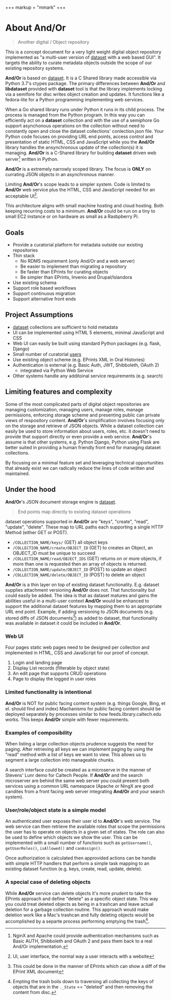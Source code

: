 +++
markup = "mmark"
+++


# About And/Or

> <span class="red">An</span>other <span class="red">d</span>igital / <span class="red">O</span>bject <span class="red">r</span>epository

This is a concept document for a very light weight digital object
repository implemented as "a multi-user version of 
[dataset](https://caltechlibrary.github.io/dataset) with a web 
based GUI". It targets the ability to curate metadata objects 
outside the scope of our existing repository systems.  

**And/Or** is based on [dataset](https://caltechlibrary.github.io/dataset).
It is a C Shared library made accessible via Python 3.7's ctypes
package. The primary differences between **And/Or** and __libdataset__
provided with __dataset__ tool is that the library implements 
locking via a semifore for disc writes object creation and updates.
It functions like a fedora-lite for a Python programming implementing
web services. 

When a Go shared library runs under Python it runs in its child process.
The process is managed from the Python program. In this way you can 
efficiently act on a __dataset__ collection and with the use of 
a semiphore Go support asynchonous operations on the collection without
need to constantly open and close the dataset collections' conlection.json
file. Your Python code focuses on providing URL end points, access control
and presentation of static HTML, CSS and JavaScript while you the **And/Or**
library handles the ansynchronous update of the collection(s) it is managing. **And/Or** is a C-Shared library for building __dataset__ driven
web server[^1] written in Python.

**And/Or** is a extremely narrowly scoped library. The focus 
is __ONLY__ on currating JSON objects in an asynchronous manner. 

Limiting **And/Or**'s scope leads to a simpler system. Code 
is limited to **And/Or** web service plus the HTML, 
CSS and JavaScript needed for an acceptable UI[^3].

This architecture aligns with small machine hosting
and cloud hosting. Both keeping recurring costs to a minimum. 
**And/Or** could be run on a tiny to small EC2 instance or
on hardware as small as a Rasbpberry Pi.


## Goals

+ Provide a curatorial platform for metadata outside our existing repositories
+ Thin stack 
    + No RDMS requirement (only And/Or and a web server)
    + Be easier to implement than migrating a repository
    + Be faster than EPrints for curating objects
    + Be simpler than EPrints, Invenio and Drupal/Islandora
+ Use existing schema 
+ Support role based workflows
+ Support continuous migration
+ Support alternative front ends


## Project Assumptions

+ [dataset](https://github.com/caltechlibrary/dataset) collections are sufficient to hold metadata
+ UI can be implemented using HTML 5 elements, minimal JavaScript and CSS
+ Web UI can easily be built using standard Python packages (e.g. flask, Django)
+ Small number of curatorial [users](docs/User-Scheme.html)
+ Use existing object scheme (e.g. EPrints XML in Oral Histories)
+ Authentication is external (e.g. Basic Auth, JWT, Shibboleth, OAuth 2)
    + integrated via Python Web Service
+ Other systems handle any additoinal service requirements (e.g. search)


## Limiting features and complexity

Some of the most complicated parts of digital object repositories
are managing customization, managing users, manage roles,
manage permissions, enforcing storage scheme and presenting
public can private views of respository content.  **And/Or**'s 
simplification involves focusing only on the storage and retrieve
of JSON objects. While a dataset collection can easily be used
to store information about users, roles, etc. it doesn't need to 
provide that support directly or even provide a web service. **And/Or**'s
assume is that other systems, e.g. Python Django, Python using Flask
are better suited in providing a human friendly front end for 
managing dataset collections.

By focusing on a minimal feature set and leveraging technical
opportunities that already exist we can radically
reduce the lines of code written and maintained. 

## Under the hood

**And/Or**'s JSON document storage engine is [dataset](https://github.com/caltechlibrary/dataset).

> End points map directly to existing dataset operations

dataset operations supported in **And/Or** are "keys", "create", 
"read", "update", "delete".  These map to URL paths each supporting 
a single HTTP Method (either GET or POST).

+ `/COLLECTION_NAME/keys/` (GET) all object keys
+ `/COLLECTION_NAME/create/OBJECT_ID` (GET) to creates an Object, an OBJECT_ID must be unique to succeed
+ `/COLLECTION_NAME/read/OBJECT_IDS` (GET) returns on or more objects, if more than one is requested then an array of objects is returned.
+ `/COLLECTION_NAME/update/OBJECT_ID` (POST) to update an object
+ `/COLLECTION_NAME/delete/OBJECT_ID` (POST) to delete an object

**And/Or** is a thin layer on top of existing dataset functionality.
E.g. dataset supplies attachment versioning **And/Or** does not.
That functionality but could easily be added. The idea is that as 
dataset matures and gains the abilities useful in a multi-user
context **And/Or** would be enhanced to support the additional
dataset features by mapping them to an appropriate URL end point.
Example, if adding versioning to JSON documents (e.g. 
stored diffs of JSON documents[^4]) as added to dataset, 
that functionality was available in dataset it could be included 
in **And/Or**.

### Web UI

Four pages static web pages need to be designed per collection and 
implemented in HTML, CSS and JavaScript for our proof of concept.

1. Login and landing page 
2. Display List records (filterable by object state)
3. An edit page that supports CRUD operations
4. Page to display the logged in user roles

### Limited functionality is intentional

**And/Or** is NOT for public facing content system
(e.g. things Google, Bing, et el.  should find and index) 
Machanisms for public facing content should be deployed 
separately by processes similar to how feeds.library.caltech.edu 
works. This keeps **And/Or** simple with fewer requirements.

### Examples of composibility

When listing a large collection objects prudence 
suggests the need for paging. After retrieving all keys we can
implement paging by using the "read" method with a list of keys
we want to view.  This allows us to segment a large collection 
into manageable chunks.

A search interface could be created as a microserve in the manner 
of Stevens' Lunr demo for Caltech People. If **And/Or** and the
search microserver are behind the same web server you could present
both services using a common URL namespace (Apache or NingX are
good candites from a front facing web server integrating **And/Or**
and your search system).


### User/role/object state is a simple model

An authenticated user exposes their user id to 
**And/Or**'s web service. The web service can then
retrieve the available roles that scope the permissions
the user has to operate on objects in a given set of states.
The role can also be used to define which objects we show
the user.  This can be implemented with a small number
of functions such as `getUsername()`, `getUserRoles()`, 
`isAllowed()` and `canAssign()`.

Once authorization is calculated then approvided actions
can be handle with simple HTTP handlers that perform a simple
task mapping to an existing dataset function (e.g. keys, 
create, read, update, delete).

### A special case of deleting objects 

While **And/Or** service can delete objects it's more
prudent to take the EPrints approach and define "delete"
as a specific object state. This way you could treat
deleted objects as being in a trashcan and leave actual
deletion for a garbage collection routine.  This  approach would 
make deletion work like a Mac's trashcan and fully deleting 
objects would be accomplished by a separte process performing 
emptying the trash[^5].


[^1]: NginX and Apache could provide authentication mechanisms such as Basic AUTH, Shibboleth and OAuth 2 and pass them back to a real And/Or implementation.

[^2]: Public websites can be generated feeds.library.caltech.edu, a search interface can be implemented with [Lunr](https://lunrjs.com).

[^3]: UI, user interface, the normal way a user interacts with a website

[^4]: This could be done in the manner of EPrints which can show a diff of the EPrint XML document

[^5]: Empting the trash boils down to traversing all collecting the keys of objects that are in the `._State` == "deleted" and then removing the content from disc.
